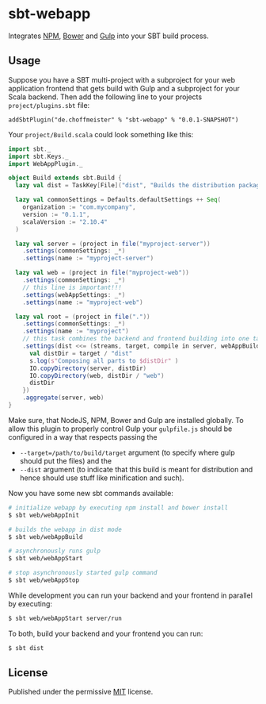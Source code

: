 # sbt-webapp

Integrates [NPM](https://www.npmjs.org/), [Bower](http://bower.io/) and [Gulp](http://gulpjs.com/) into your SBT build process.

## Usage

Suppose you have a SBT multi-project with a subproject for your web application frontend that gets build with Gulp and a subproject for your Scala backend. Then add the following line to your projects `project/plugins.sbt` file:

~~~
addSbtPlugin("de.choffmeister" % "sbt-webapp" % "0.0.1-SNAPSHOT")
~~~

Your `project/Build.scala` could look something like this:

~~~ scala
import sbt._
import sbt.Keys._
import WebAppPlugin._

object Build extends sbt.Build {
  lazy val dist = TaskKey[File]("dist", "Builds the distribution packages")

  lazy val commonSettings = Defaults.defaultSettings ++ Seq(
    organization := "com.mycompany",
    version := "0.1.1",
    scalaVersion := "2.10.4"
  )

  lazy val server = (project in file("myproject-server"))
    .settings(commonSettings: _*)
    .settings(name := "myproject-server")

  lazy val web = (project in file("myproject-web"))
    .settings(commonSettings: _*)
    // this line is important!!!
    .settings(webAppSettings: _*)
    .settings(name := "myproject-web")

  lazy val root = (project in file("."))
    .settings(commonSettings: _*)
    .settings(name := "myproject")
    // this task combines the backend and frontend building into one task
    .settings(dist <<= (streams, target, compile in server, webAppBuild in web) map { (s, target, server, web) =>
      val distDir = target / "dist"
      s.log(s"Composing all parts to $distDir" )
      IO.copyDirectory(server, distDir)
      IO.copyDirectory(web, distDir / "web")
      distDir
    })
    .aggregate(server, web)
}
~~~

Make sure, that NodeJS, NPM, Bower and Gulp are installed globally. To allow this plugin to properly control Gulp your `gulpfile.js` should be configured in a way that respects passing the

* `--target=/path/to/build/target` argument (to specify where gulp should put the files) and the
* `--dist` argument (to indicate that this build is meant for distribution and hence should use stuff like minification and such).

Now you have some new sbt commands available:

~~~ bash
# initialize webapp by executing npm install and bower install
$ sbt web/webAppInit

# builds the webapp in dist mode
$ sbt web/webAppBuild

# asynchronously runs gulp
$ sbt web/webAppStart

# stop asynchronously started gulp command
$ sbt web/webAppStop
~~~

While development you can run your backend and your frontend in parallel by executing:

~~~ bash
$ sbt web/webAppStart server/run
~~~

To both, build your backend and your frontend you can run:

~~~ bash
$ sbt dist
~~~

## License

Published under the permissive [MIT](http://opensource.org/licenses/MIT) license.
